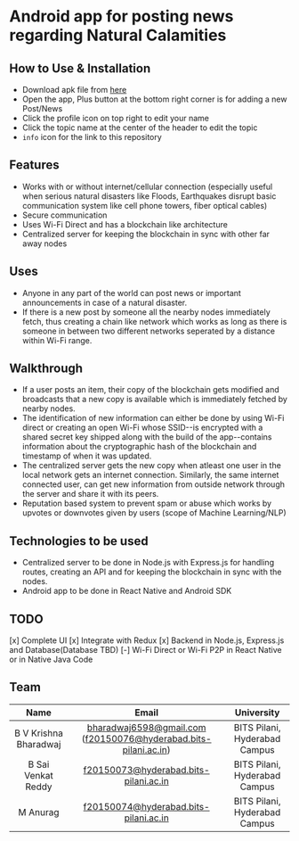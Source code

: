 # Android app for posting news regarding Natural Calamities

## How to Use & Installation
- Download apk file from [here](https://github.com/bharadwajpro/codefundo/releases)
- Open the app, Plus button at the bottom right corner is for adding a new Post/News
- Click the profile icon on top right to edit your name
- Click the topic name at the center of the header to edit the topic
- `info` icon for the link to this repository

## Features
- Works with or without internet/cellular connection (especially useful when serious natural disasters like Floods, Earthquakes disrupt basic communication system like cell phone towers, fiber optical cables)
- Secure communication
- Uses Wi-Fi Direct and has a blockchain like architecture
- Centralized server for keeping the blockchain in sync with other far away nodes

## Uses
- Anyone in any part of the world can post news or important announcements in case of a natural disaster.
- If there is a new post by someone all the nearby nodes immediately fetch, thus creating a chain like network which works as long as there is someone in between two different networks seperated by a distance within Wi-Fi range.

## Walkthrough
- If a user posts an item, their copy of the blockchain gets modified and broadcasts that a new copy is available which is immediately fetched by nearby nodes.
- The identification of new information can either be done by using Wi-Fi direct or creating an open Wi-Fi whose SSID--is encrypted with a shared secret key shipped along with the build of the app--contains information about the cryptographic hash of the blockchain and timestamp of when it was updated.
- The centralized server gets the new copy when atleast one user in the local network gets an internet connection. Similarly, the same internet connected user, can get new information from outside network through the server and share it with its peers.
- Reputation based system to prevent spam or abuse which works by upvotes or downvotes given by users (scope of Machine Learning/NLP)

## Technologies to be used
- Centralized server to be done in Node.js with Express.js for handling routes, creating an API and for keeping the blockchain in sync with the nodes.
- Android app to be done in React Native and Android SDK

## TODO
[x] Complete UI
[x] Integrate with Redux
[x] Backend in Node.js, Express.js and Database(Database TBD)
[-] Wi-Fi Direct or Wi-Fi P2P in React Native or in Native Java Code

## Team
|          Name         |                              Email                              |           University          |
|:---------------------:|:---------------------------------------------------------------:|:-----------------------------:|
| B V Krishna Bharadwaj | bharadwaj6598@gmail.com (f20150076@hyderabad.bits-pilani.ac.in) | BITS Pilani, Hyderabad Campus |
|   B Sai Venkat Reddy  |              f20150073@hyderabad.bits-pilani.ac.in              | BITS Pilani, Hyderabad Campus |
|        M Anurag       |              f20150074@hyderabad.bits-pilani.ac.in              | BITS Pilani, Hyderabad Campus |
